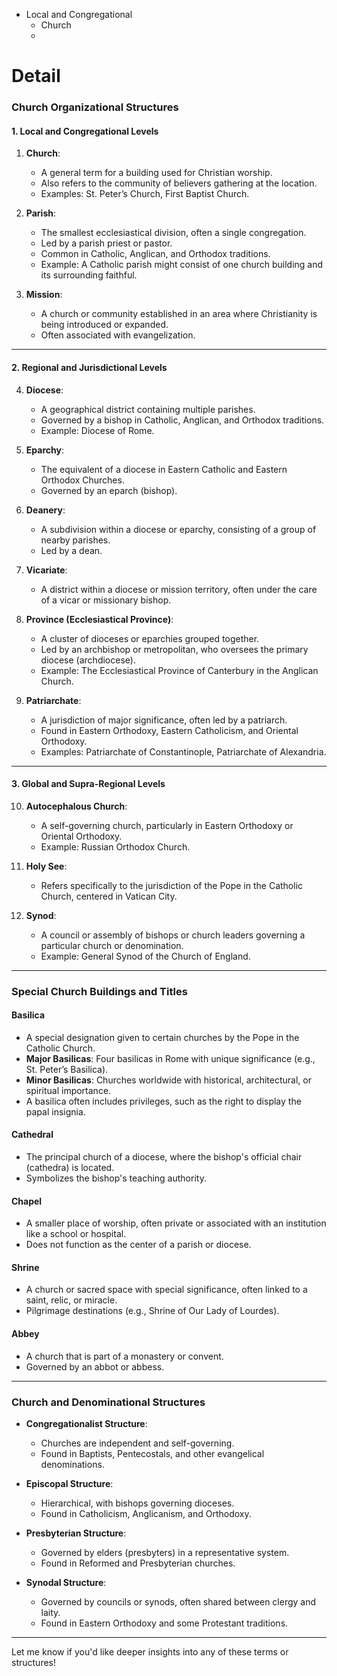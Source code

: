 - Local and Congregational
	- Church
	- 

# Detail
### **Church Organizational Structures**

#### **1. Local and Congregational Levels**

1. **Church**:
    
    - A general term for a building used for Christian worship.
    - Also refers to the community of believers gathering at the location.
    - Examples: St. Peter’s Church, First Baptist Church.
2. **Parish**:
    
    - The smallest ecclesiastical division, often a single congregation.
    - Led by a parish priest or pastor.
    - Common in Catholic, Anglican, and Orthodox traditions.
    - Example: A Catholic parish might consist of one church building and its surrounding faithful.
3. **Mission**:
    
    - A church or community established in an area where Christianity is being introduced or expanded.
    - Often associated with evangelization.

---

#### **2. Regional and Jurisdictional Levels**

4. **Diocese**:
    
    - A geographical district containing multiple parishes.
    - Governed by a bishop in Catholic, Anglican, and Orthodox traditions.
    - Example: Diocese of Rome.
5. **Eparchy**:
    
    - The equivalent of a diocese in Eastern Catholic and Eastern Orthodox Churches.
    - Governed by an eparch (bishop).
6. **Deanery**:
    
    - A subdivision within a diocese or eparchy, consisting of a group of nearby parishes.
    - Led by a dean.
7. **Vicariate**:
    
    - A district within a diocese or mission territory, often under the care of a vicar or missionary bishop.
8. **Province (Ecclesiastical Province)**:
    
    - A cluster of dioceses or eparchies grouped together.
    - Led by an archbishop or metropolitan, who oversees the primary diocese (archdiocese).
    - Example: The Ecclesiastical Province of Canterbury in the Anglican Church.
9. **Patriarchate**:
    
    - A jurisdiction of major significance, often led by a patriarch.
    - Found in Eastern Orthodoxy, Eastern Catholicism, and Oriental Orthodoxy.
    - Examples: Patriarchate of Constantinople, Patriarchate of Alexandria.

---

#### **3. Global and Supra-Regional Levels**

10. **Autocephalous Church**:
    
    - A self-governing church, particularly in Eastern Orthodoxy or Oriental Orthodoxy.
    - Example: Russian Orthodox Church.
11. **Holy See**:
    
    - Refers specifically to the jurisdiction of the Pope in the Catholic Church, centered in Vatican City.
12. **Synod**:
    
    - A council or assembly of bishops or church leaders governing a particular church or denomination.
    - Example: General Synod of the Church of England.

---

### **Special Church Buildings and Titles**

#### **Basilica**

- A special designation given to certain churches by the Pope in the Catholic Church.
- **Major Basilicas**: Four basilicas in Rome with unique significance (e.g., St. Peter’s Basilica).
- **Minor Basilicas**: Churches worldwide with historical, architectural, or spiritual importance.
- A basilica often includes privileges, such as the right to display the papal insignia.

#### **Cathedral**

- The principal church of a diocese, where the bishop's official chair (cathedra) is located.
- Symbolizes the bishop's teaching authority.

#### **Chapel**

- A smaller place of worship, often private or associated with an institution like a school or hospital.
- Does not function as the center of a parish or diocese.

#### **Shrine**

- A church or sacred space with special significance, often linked to a saint, relic, or miracle.
- Pilgrimage destinations (e.g., Shrine of Our Lady of Lourdes).

#### **Abbey**

- A church that is part of a monastery or convent.
- Governed by an abbot or abbess.

---

### **Church and Denominational Structures**

- **Congregationalist Structure**:
    
    - Churches are independent and self-governing.
    - Found in Baptists, Pentecostals, and other evangelical denominations.
- **Episcopal Structure**:
    
    - Hierarchical, with bishops governing dioceses.
    - Found in Catholicism, Anglicanism, and Orthodoxy.
- **Presbyterian Structure**:
    
    - Governed by elders (presbyters) in a representative system.
    - Found in Reformed and Presbyterian churches.
- **Synodal Structure**:
    
    - Governed by councils or synods, often shared between clergy and laity.
    - Found in Eastern Orthodoxy and some Protestant traditions.

---

Let me know if you'd like deeper insights into any of these terms or structures!